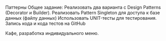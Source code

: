 Паттерны
Общее задание:
 Реализовать два варианта с Design Patterns (Decorator и Builder).
 Реализовать Pattern Singleton для доступа к базе данных (файлу данных)
 Использовать UNIT-тесты для тестирования.
 Запись кода и кода тестов на GitHub
 
Кафе, разработка индивидуального меню.